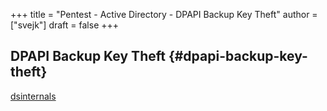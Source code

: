 +++
title = "Pentest - Active Directory - DPAPI Backup Key Theft"
author = ["svejk"]
draft = false
+++

## DPAPI Backup Key Theft {#dpapi-backup-key-theft}

[dsinternals](https://www.dsinternals.com/en/dpapi-backup-key-theft-auditing/)
